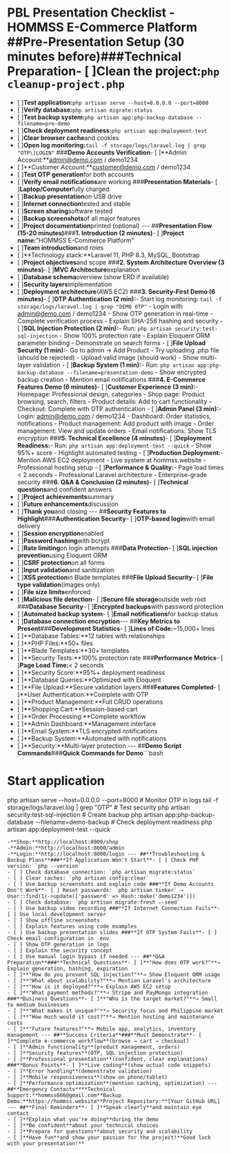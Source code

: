 # PBL Presentation Checklist - HOMMSS E-Commerce Platform ##**Pre-Presentation Setup (30 minutes before)**###**Technical Preparation**- [ ]**Clean the project:**`php cleanup-project.php`
- [ ]**Test application:**`php artisan serve --host=0.0.0.0 --port=8000`
- [ ]**Verify database:**`php artisan migrate:status`
- [ ]**Test backup system:**`php artisan app:php-backup-database --filename=pre-demo`
- [ ]**Check deployment readiness:**`php artisan app:deployment-test`
- [ ]**Clear browser cache**and cookies
- [ ]**Open log monitoring:**`tail -f storage/logs/laravel.log | grep "OTP\|LOGIN"` ###**Demo Accounts Verification**- [ ]**Admin Account:**admin@demo.com / demo1234
- [ ]**Customer Account:**customer@demo.com / demo1234
- [ ]**Test OTP generation**for both accounts
- [ ]**Verify email notifications**are working ###**Presentation Materials**- [ ]**Laptop/Computer**fully charged
- [ ]**Backup presentation**on USB drive
- [ ]**Internet connection**tested and stable
- [ ]**Screen sharing**software tested
- [ ]**Backup screenshots**of all major features
- [ ]**Project documentation**printed (optional) --- ##**Presentation Flow (15-20 minutes)**###**1. Introduction (2 minutes)**- [ ]**Project name:**"HOMMSS E-Commerce Platform"
- [ ]**Team introduction**and roles
- [ ]**Technology stack:**Laravel 11, PHP 8.3, MySQL, Bootstrap
- [ ]**Project objectives**and scope ###**2. System Architecture Overview (3 minutes)**- [ ]**MVC Architecture**explanation
- [ ]**Database schema**overview (show ERD if available)
- [ ]**Security layers**implementation
- [ ]**Deployment architecture**(AWS EC2) ###**3. Security-First Demo (6 minutes)**- [ ]**OTP Authentication (2 min):**- Start log monitoring: `tail -f storage/logs/laravel.log | grep "DEMO OTP"` - Login with admin@demo.com / demo1234 - Show OTP generation in real-time - Complete verification process - Explain SHA-256 hashing and security - [ ]**SQL Injection Protection (2 min):**- Run: `php artisan security:test-sql-injection` - Show 100% protection rate - Explain Eloquent ORM parameter binding - Demonstrate on search forms - [ ]**File Upload Security (1 min):**- Go to admin → Add Product - Try uploading .php file (should be rejected) - Upload valid image (should work) - Show multi-layer validation - [ ]**Backup System (1 min):**- Run: `php artisan app:php-backup-database --filename=presentation-demo` - Show encrypted backup creation - Mention email notifications ###**4. E-Commerce Features Demo (6 minutes)**- [ ]**Customer Experience (3 min):**- Homepage: Professional design, categories - Shop page: Product browsing, search, filters - Product details: Add to cart functionality - Checkout: Complete with OTP authentication - [ ]**Admin Panel (3 min):**- Login: admin@demo.com / demo1234 - Dashboard: Order statistics, notifications - Product management: Add product with image - Order management: View and update orders - Email notifications: Show TLS encryption ###**5. Technical Excellence (4 minutes)**- [ ]**Deployment Readiness:**- Run: `php artisan app:deployment-test --quick` - Show 95%+ score - Highlight automated testing - [ ]**Production Deployment:**- Mention AWS EC2 deployment - Live system at hommss.website - Professional hosting setup - [ ]**Performance & Quality:**- Page load times < 2 seconds - Professional Laravel architecture - Enterprise-grade security ###**6. Q&A & Conclusion (2 minutes)**- [ ]**Technical questions**and confident answers
- [ ]**Project achievements**summary
- [ ]**Future enhancements**discussion
- [ ]**Thank you**and closing --- ##**Security Features to Highlight**###**Authentication Security**- [ ]**OTP-based login**with email delivery
- [ ]**Session encryption**enabled
- [ ]**Password hashing**with bcrypt
- [ ]**Rate limiting**on login attempts ###**Data Protection**- [ ]**SQL injection prevention**using Eloquent ORM
- [ ]**CSRF protection**on all forms
- [ ]**Input validation**and sanitization
- [ ]**XSS protection**in Blade templates ###**File Upload Security**- [ ]**File type validation**(images only)
- [ ]**File size limits**enforced
- [ ]**Malicious file detection**- [ ]**Secure file storage**outside web root ###**Database Security**- [ ]**Encrypted backups**with password protection
- [ ]**Automated backup system**- [ ]**Email notifications**for backup status
- [ ]**Database connection encryption**--- ##**Key Metrics to Present**###**Development Statistics**- [ ]**Lines of Code:**~15,000+ lines
- [ ]**Database Tables:**12 tables with relationships
- [ ]**PHP Files:**50+ files
- [ ]**Blade Templates:**30+ templates
- [ ]**Security Tests:**100% protection rate ###**Performance Metrics**- [ ]**Page Load Time:**< 2 seconds
- [ ]**Security Score:**95%+ deployment readiness
- [ ]**Database Queries:**Optimized with Eloquent
- [ ]**File Upload:**Secure validation layers ###**Features Completed**- [ ]**User Authentication:**Complete with OTP
- [ ]**Product Management:**Full CRUD operations
- [ ]**Shopping Cart:**Session-based cart
- [ ]**Order Processing:**Complete workflow
- [ ]**Admin Dashboard:**Management interface
- [ ]**Email System:**TLS encrypted notifications
- [ ]**Backup System:**Automated with notifications
- [ ]**Security:**Multi-layer protection --- ##**Demo Script Commands**###**Quick Commands for Demo**```bash
# Start application
php artisan serve --host=0.0.0.0 --port=8000 # Monitor OTP in logs
tail -f storage/logs/laravel.log | grep "OTP" # Test security
php artisan security:test-sql-injection # Create backup
php artisan app:php-backup-database --filename=demo-backup # Check deployment readiness
php artisan app:deployment-test --quick
``` ###**Demo URLs**-**Homepage:**http://localhost:8000
-**Shop:**http://localhost:8000/shop
-**Admin:**http://localhost:8000/admin
-**Login:**http://localhost:8000/login --- ##**Troubleshooting & Backup Plans**###**If Application Won't Start**- [ ] Check PHP version: `php --version`
- [ ] Check database connection: `php artisan migrate:status`
- [ ] Clear caches: `php artisan config:clear`
- [ ] Use backup screenshots and explain code ###**If Demo Accounts Don't Work**- [ ] Reset passwords: `php artisan tinker` → User::find(1)->update(['password' => Hash::make('demo1234')])
- [ ] Check database: `php artisan migrate:fresh --seed`
- [ ] Use backup video recording ###**If Internet Connection Fails**- [ ] Use local development server
- [ ] Show offline screenshots
- [ ] Explain features using code examples
- [ ] Use backup presentation slides ###**If OTP System Fails**- [ ] Check email configuration in .env
- [ ] Show OTP generation in logs
- [ ] Explain the security concept
- [ ] Use manual login bypass if needed --- ##**Q&A Preparation**###**Technical Questions**- [ ]**"How does OTP work?"**→ Explain generation, hashing, expiration
- [ ]**"How do you prevent SQL injection?"**→ Show Eloquent ORM usage
- [ ]**"What about scalability?"**→ Mention Laravel's architecture
- [ ]**"How is it deployed?"**→ Explain AWS EC2 setup
- [ ]**"What payment methods?"**→ Stripe and PayMongo integration ###**Business Questions**- [ ]**"Who is the target market?"**→ Small to medium businesses
- [ ]**"What makes it unique?"**→ Security focus and Philippine market
- [ ]**"How much would it cost?"**→ Mention hosting and maintenance costs
- [ ]**"Future features?"**→ Mobile app, analytics, inventory management --- ##**Success Criteria**###**Must Demonstrate**- [ ]**Complete e-commerce workflow**(browse → cart → checkout)
- [ ]**Admin functionality**(product management, orders)
- [ ]**Security features**(OTP, SQL injection protection)
- [ ]**Professional presentation**(confident, clear explanations) ###**Bonus Points**- [ ]**Live coding**(show actual code snippets)
- [ ]**Error handling**(demonstrate validation)
- [ ]**Mobile responsiveness**(show on phone/tablet)
- [ ]**Performance optimization**(mention caching, optimization) --- ##**Emergency Contacts****Technical Support:**hommss666@gmail.com**Backup Demo:**https://hommss.website**Project Repository:**[Your GitHub URL] --- ##**Final Reminders**- [ ]**Speak clearly**and maintain eye contact
- [ ]**Explain what you're doing**during the demo
- [ ]**Be confident**about your technical choices
- [ ]**Prepare for questions**about security and scalability
- [ ]**Have fun**and show your passion for the project!**Good luck with your presentation!**